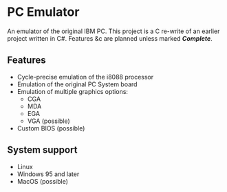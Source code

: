 # PC Emulator
An emulator of the original IBM PC. This project is a C re-write of an earlier project written in C#. Features &c are planned unless marked ***Complete***.

## Features
* Cycle-precise emulation of the i8088 processor
* Emulation of the original PC System board
* Emulation of multiple graphics options:
    * CGA
    * MDA
    * EGA
    * VGA (possible)
* Custom BIOS (possible)

## System support
* Linux
* Windows 95 and later
* MacOS (possible)
